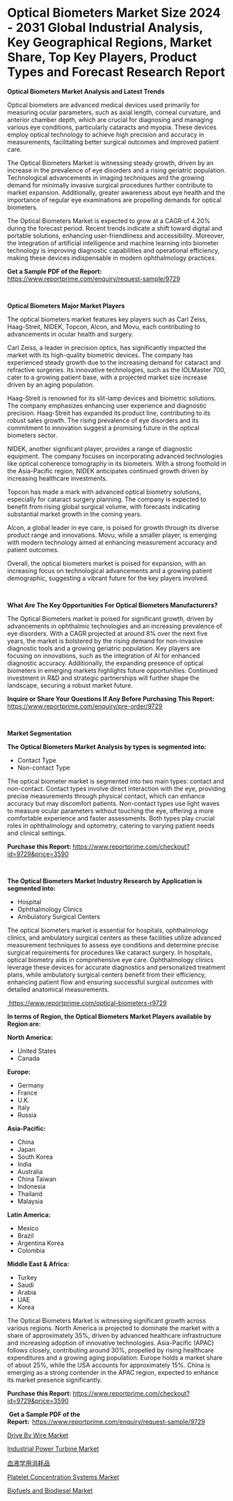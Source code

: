 <p><h1>Optical Biometers Market Size 2024 - 2031 Global Industrial Analysis, Key Geographical Regions, Market Share, Top Key Players, Product Types and Forecast Research Report</h1></p><p><strong>Optical Biometers Market Analysis and Latest Trends</strong></p>
<p><p>Optical biometers are advanced medical devices used primarily for measuring ocular parameters, such as axial length, corneal curvature, and anterior chamber depth, which are crucial for diagnosing and managing various eye conditions, particularly cataracts and myopia. These devices employ optical technology to achieve high precision and accuracy in measurements, facilitating better surgical outcomes and improved patient care.</p><p>The Optical Biometers Market is witnessing steady growth, driven by an increase in the prevalence of eye disorders and a rising geriatric population. Technological advancements in imaging techniques and the growing demand for minimally invasive surgical procedures further contribute to market expansion. Additionally, greater awareness about eye health and the importance of regular eye examinations are propelling demands for optical biometers.</p><p>The Optical Biometers Market is expected to grow at a CAGR of 4.20% during the forecast period. Recent trends indicate a shift toward digital and portable solutions, enhancing user-friendliness and accessibility. Moreover, the integration of artificial intelligence and machine learning into biometer technology is improving diagnostic capabilities and operational efficiency, making these devices indispensable in modern ophthalmology practices.</p></p>
<p><strong>Get a Sample PDF of the Report:&nbsp;</strong> <a href="https://www.reportprime.com/enquiry/request-sample/9729">https://www.reportprime.com/enquiry/request-sample/9729</a></p>
<p>&nbsp;</p>
<p><strong>Optical Biometers Major Market Players</strong></p>
<p><p>The optical biometers market features key players such as Carl Zeiss, Haag-Streit, NIDEK, Topcon, Alcon, and Movu, each contributing to advancements in ocular health and surgery.</p><p>Carl Zeiss, a leader in precision optics, has significantly impacted the market with its high-quality biometric devices. The company has experienced steady growth due to the increasing demand for cataract and refractive surgeries. Its innovative technologies, such as the IOLMaster 700, cater to a growing patient base, with a projected market size increase driven by an aging population.</p><p>Haag-Streit is renowned for its slit-lamp devices and biometric solutions. The company emphasizes enhancing user experience and diagnostic precision. Haag-Streit has expanded its product line, contributing to its robust sales growth. The rising prevalence of eye disorders and its commitment to innovation suggest a promising future in the optical biometers sector.</p><p>NIDEK, another significant player, provides a range of diagnostic equipment. The company focuses on incorporating advanced technologies like optical coherence tomography in its biometers. With a strong foothold in the Asia-Pacific region, NIDEK anticipates continued growth driven by increasing healthcare investments.</p><p>Topcon has made a mark with advanced optical biometry solutions, especially for cataract surgery planning. The company is expected to benefit from rising global surgical volume, with forecasts indicating substantial market growth in the coming years.</p><p>Alcon, a global leader in eye care, is poised for growth through its diverse product range and innovations. Movu, while a smaller player, is emerging with modern technology aimed at enhancing measurement accuracy and patient outcomes.</p><p>Overall, the optical biometers market is poised for expansion, with an increasing focus on technological advancements and a growing patient demographic, suggesting a vibrant future for the key players involved.</p></p>
<p>&nbsp;</p>
<p><strong>What Are The Key Opportunities For Optical Biometers Manufacturers?</strong></p>
<p><p>The Optical Biometers market is poised for significant growth, driven by advancements in ophthalmic technologies and an increasing prevalence of eye disorders. With a CAGR projected at around 8% over the next five years, the market is bolstered by the rising demand for non-invasive diagnostic tools and a growing geriatric population. Key players are focusing on innovations, such as the integration of AI for enhanced diagnostic accuracy. Additionally, the expanding presence of optical biometers in emerging markets highlights future opportunities. Continued investment in R&D and strategic partnerships will further shape the landscape, securing a robust market future.</p></p>
<p><strong>Inquire or Share Your Questions If Any Before Purchasing This Report:</strong> <a href="https://www.reportprime.com/enquiry/pre-order/9729">https://www.reportprime.com/enquiry/pre-order/9729</a></p>
<p>&nbsp;</p>
<p><strong>Market Segmentation</strong></p>
<p><strong>The Optical Biometers Market Analysis by types is segmented into:</strong></p>
<p><ul><li>Contact Type</li><li>Non-contact Type</li></ul></p>
<p><p>The optical biometer market is segmented into two main types: contact and non-contact. Contact types involve direct interaction with the eye, providing precise measurements through physical contact, which can enhance accuracy but may discomfort patients. Non-contact types use light waves to measure ocular parameters without touching the eye, offering a more comfortable experience and faster assessments. Both types play crucial roles in ophthalmology and optometry, catering to varying patient needs and clinical settings.</p></p>
<p><strong>Purchase this Report:&nbsp;</strong><a href="https://www.reportprime.com/checkout?id=9729&price=3590">https://www.reportprime.com/checkout?id=9729&price=3590</a></p>
<p>&nbsp;</p>
<p><strong>The Optical Biometers Market Industry Research by Application is segmented into:</strong></p>
<p><ul><li>Hospital</li><li>Ophthalmology Clinics</li><li>Ambulatory Surgical Centers</li></ul></p>
<p><p>The optical biometers market is essential for hospitals, ophthalmology clinics, and ambulatory surgical centers as these facilities utilize advanced measurement techniques to assess eye conditions and determine precise surgical requirements for procedures like cataract surgery. In hospitals, optical biometry aids in comprehensive eye care. Ophthalmology clinics leverage these devices for accurate diagnostics and personalized treatment plans, while ambulatory surgical centers benefit from their efficiency, enhancing patient flow and ensuring successful surgical outcomes with detailed anatomical measurements.</p></p>
<p><a href="https://www.reportprime.com/optical-biometers-r9729">&nbsp;https://www.reportprime.com/optical-biometers-r9729</a></p>
<p><strong>In terms of Region, the Optical Biometers Market Players available by Region are:</strong></p>
<p>
    <p> <strong> North America: </strong>
        <ul>
            <li>United States</li>
            <li>Canada</li>
        </ul>
        </p> 
    <p> <strong> Europe: </strong>
        <ul>
            <li>Germany</li>
            <li>France</li>
            <li>U.K.</li>
            <li>Italy</li>
            <li>Russia</li>
        </ul>
        </p> 
    <p> <strong> Asia-Pacific: </strong>
        <ul>
            <li>China</li>
            <li>Japan</li>
            <li>South Korea</li>
            <li>India</li>
            <li>Australia</li>
            <li>China Taiwan</li>
            <li>Indonesia</li>
            <li>Thailand</li>
            <li>Malaysia</li>
        </ul>
        </p> 
    <p> <strong> Latin America: </strong>
        <ul>
            <li>Mexico</li>
            <li>Brazil</li>
            <li>Argentina Korea</li>
            <li>Colombia</li>
        </ul>
        </p> 
    <p> <strong> Middle East & Africa: </strong>
        <ul>
            <li>Turkey</li>
            <li>Saudi</li>
            <li>Arabia</li>
            <li>UAE</li>
            <li>Korea</li>
        </ul>
    </p>
    </p>
<p><p>The Optical Biometers Market is witnessing significant growth across various regions. North America is projected to dominate the market with a share of approximately 35%, driven by advanced healthcare infrastructure and increasing adoption of innovative technologies. Asia-Pacific (APAC) follows closely, contributing around 30%, propelled by rising healthcare expenditures and a growing aging population. Europe holds a market share of about 25%, while the USA accounts for approximately 15%. China is emerging as a strong contender in the APAC region, expected to enhance its market presence significantly.</p></p>
<p><strong>Purchase this Report: </strong><a href="https://www.reportprime.com/checkout?id=9729&price=3590">https://www.reportprime.com/checkout?id=9729&price=3590</a></p>
<p>&nbsp;<strong>Get a Sample PDF of the Report:&nbsp;&nbsp;</strong><a href="https://www.reportprime.com/enquiry/request-sample/9729">https://www.reportprime.com/enquiry/request-sample/9729</a></p>
<p><strong></strong></p>
<p><p><a href="https://www.linkedin.com/pulse/what-innovations-market-trends-shaping-drive-wire-firmotion-uqlcf?trackingId=0nRIeqQMQ1iifK0poPh%2BAQ%3D%3D">Drive By Wire Market</a></p><p><a href="https://medium.com/@williambatz1907/what-is-industrial-power-turbine-market-a32b74b3f68d">Industrial Power Turbine Market</a></p><p><a href="https://medium.com/@dressleredward/%E8%A1%80%E6%B6%B2%E5%AD%A6%E6%B6%88%E8%80%97%E5%93%81%E5%B8%82%E5%A0%B4%E3%81%AE%E3%82%B7%E3%82%A7%E3%82%A2-%E3%82%B5%E3%82%A4%E3%82%BA-%E3%83%88%E3%83%AC%E3%83%B3%E3%83%89-%E7%94%A3%E6%A5%AD%E5%88%86%E6%9E%90%E3%83%AC%E3%83%9D%E3%83%BC%E3%83%88-%E3%82%BF%E3%82%A4%E3%83%97%E5%88%A5-%E3%82%A8%E3%83%B3%E3%83%89%E3%83%A6%E3%83%BC%E3%82%B9%E5%88%A5-%E5%95%86%E6%A5%AD-%E6%B6%88%E8%B2%BB%E8%80%85-%E7%94%A3%E6%A5%AD-%E3%81%9D%E3%81%AE%E4%BB%96-%E5%9C%B0%E5%9F%9F%E5%88%A5-%E3%82%BB%E3%82%B0%E3%83%A1%E3%83%B3%E3%83%88%E4%BA%88%E6%B8%AC-2024%E5%B9%B4%E3%81%8B%E3%82%892031%E5%B9%B4%E3%81%BE%E3%81%A7-4f269781c5cc">血液学用消耗品</a></p><p><a href="https://github.com/JubayerMia832/Market-Research-Report-List-1/blob/main/platelet-concentration-systems-market.md">Platelet Concentration Systems Market</a></p><p><a href="https://www.linkedin.com/pulse/biofuels-biodiesel-market-size-type-bioethanolbiodiesel-product-1trxf?trackingId=bzam%2BT7%2BQEWBE2%2Bse24iGg%3D%3D">Biofuels and Biodiesel Market</a></p></p>